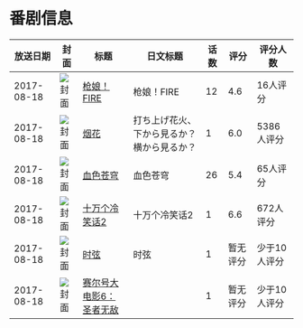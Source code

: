 # 番剧信息

|放送日期|封面|标题|日文标题|话数|评分|评分人数|
|---|---|---|---|---|---|---|
|2017-08-18|![封面](https://lain.bgm.tv/pic/cover/c/29/73/195663_FsSVc.jpg)|[枪娘！FIRE](https://bangumi.tv/subject/195663)|枪娘！FIRE|12|4.6|16人评分|
|2017-08-18|![封面](https://lain.bgm.tv/pic/cover/c/b1/ea/200704_bJl22.jpg)|[烟花](https://bangumi.tv/subject/200704)|打ち上げ花火、下から見るか？横から見るか？|1|6.0|5386人评分|
|2017-08-18|![封面](https://lain.bgm.tv/pic/cover/c/f7/e3/209305_2LKq3.jpg)|[血色苍穹](https://bangumi.tv/subject/209305)|血色苍穹|26|5.4|65人评分|
|2017-08-18|![封面](https://lain.bgm.tv/pic/cover/c/01/b7/217624_zG5eP.jpg)|[十万个冷笑话2](https://bangumi.tv/subject/217624)|十万个冷笑话2|1|6.6|672人评分|
|2017-08-18|![封面](https://lain.bgm.tv/pic/cover/c/f4/3c/222932_462IW.jpg)|[时弦](https://bangumi.tv/subject/222932)|时弦|1|暂无评分|少于10人评分|
|2017-08-18|![封面](https://lain.bgm.tv/pic/cover/c/9a/b9/463615_jHOTx.jpg)|[赛尔号大电影6：圣者无敌](https://bangumi.tv/subject/463615)||1|暂无评分|少于10人评分|
